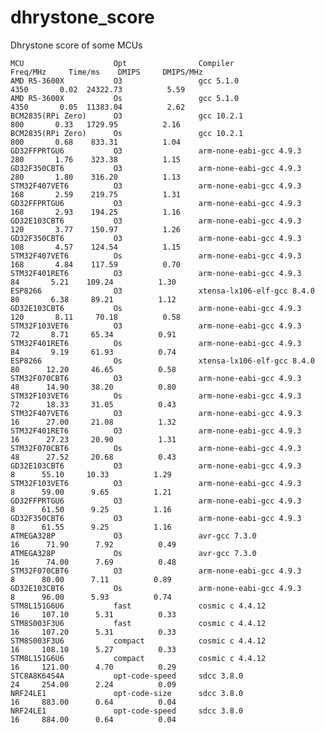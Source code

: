 # dhrystone_score

Dhrystone score of some MCUs

    MCU                    Opt                Compiler                           Freq/MHz     Time/ms    DMIPS     DMIPS/MHz
    AMD R5-3600X           O3                 gcc 5.1.0                           4350       0.02  24322.73          5.59
    AMD R5-3600X           Os                 gcc 5.1.0                           4350       0.05  11383.04          2.62
    BCM2835(RPi Zero)      O3                 gcc 10.2.1                           800       0.33   1729.95          2.16
    BCM2835(RPi Zero)      Os                 gcc 10.2.1                           800       0.68    833.31          1.04
    GD32FFPRTGU6           O3                 arm-none-eabi-gcc 4.9.3              280       1.76    323.38          1.15
    GD32F350CBT6           O3                 arm-none-eabi-gcc 4.9.3              280       1.80    316.20          1.13
    STM32F407VET6          O3                 arm-none-eabi-gcc 4.9.3              168       2.59    219.75          1.31
    GD32FFPRTGU6           O3                 arm-none-eabi-gcc 4.9.3              168       2.93    194.25          1.16
    GD32E103CBT6           O3                 arm-none-eabi-gcc 4.9.3              120       3.77    150.97          1.26
    GD32F350CBT6           O3                 arm-none-eabi-gcc 4.9.3              108       4.57    124.54          1.15
    STM32F407VET6          Os                 arm-none-eabi-gcc 4.9.3              168       4.84    117.59          0.70
    STM32F401RET6          O3                 arm-none-eabi-gcc 4.9.3               84       5.21    109.24          1.30
    ESP8266                O3                 xtensa-lx106-elf-gcc 8.4.0            80       6.38     89.21          1.12
    GD32E103CBT6           Os                 arm-none-eabi-gcc 4.9.3              120       8.11     70.18          0.58
    STM32F103VET6          O3                 arm-none-eabi-gcc 4.9.3               72       8.71     65.34          0.91
    STM32F401RET6          Os                 arm-none-eabi-gcc 4.9.3               84       9.19     61.93          0.74
    ESP8266                Os                 xtensa-lx106-elf-gcc 8.4.0            80      12.20     46.65          0.58
    STM32F070CBT6          O3                 arm-none-eabi-gcc 4.9.3               48      14.90     38.20          0.80
    STM32F103VET6          Os                 arm-none-eabi-gcc 4.9.3               72      18.33     31.05          0.43
    STM32F407VET6          O3                 arm-none-eabi-gcc 4.9.3               16      27.00     21.08          1.32
    STM32F401RET6          O3                 arm-none-eabi-gcc 4.9.3               16      27.23     20.90          1.31
    STM32F070CBT6          Os                 arm-none-eabi-gcc 4.9.3               48      27.52     20.68          0.43
    GD32E103CBT6           O3                 arm-none-eabi-gcc 4.9.3                8      55.10     10.33          1.29
    STM32F103VET6          O3                 arm-none-eabi-gcc 4.9.3                8      59.00      9.65          1.21
    GD32FFPRTGU6           O3                 arm-none-eabi-gcc 4.9.3                8      61.50      9.25          1.16
    GD32F350CBT6           O3                 arm-none-eabi-gcc 4.9.3                8      61.55      9.25          1.16
    ATMEGA328P             O3                 avr-gcc 7.3.0                         16      71.90      7.92          0.49
    ATMEGA328P             Os                 avr-gcc 7.3.0                         16      74.00      7.69          0.48
    STM32F070CBT6          O3                 arm-none-eabi-gcc 4.9.3                8      80.00      7.11          0.89
    GD32E103CBT6           Os                 arm-none-eabi-gcc 4.9.3                8      96.00      5.93          0.74
    STM8L151G6U6           fast               cosmic c 4.4.12                       16     107.10      5.31          0.33
    STM8S003F3U6           fast               cosmic c 4.4.12                       16     107.20      5.31          0.33
    STM8S003F3U6           compact            cosmic c 4.4.12                       16     108.10      5.27          0.33
    STM8L151G6U6           compact            cosmic c 4.4.12                       16     121.00      4.70          0.29
    STC8A8K64S4A           opt-code-speed     sdcc 3.8.0                            24     254.00      2.24          0.09
    NRF24LE1               opt-code-size      sdcc 3.8.0                            16     883.00      0.64          0.04
    NRF24LE1               opt-code-speed     sdcc 3.8.0                            16     884.00      0.64          0.04
